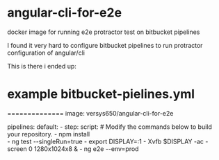 # angular-cli-for-e2e
docker image for running e2e protractor test on bitbucket pipelines

I found it very hard to configure bitbucket pipelines to run protractor configuration of angular/cli

This is there i ended up:

# example bitbucket-pielines.yml
==============
  image: versys650/angular-cli-for-e2e

  pipelines:
    default:
     - step:
        script: # Modify the commands below to build your repository.
          - npm install    
          - ng test --singleRun=true
          - export DISPLAY=:1
          - Xvfb $DISPLAY -ac -screen 0 1280x1024x8 &
          - ng e2e --env=prod
